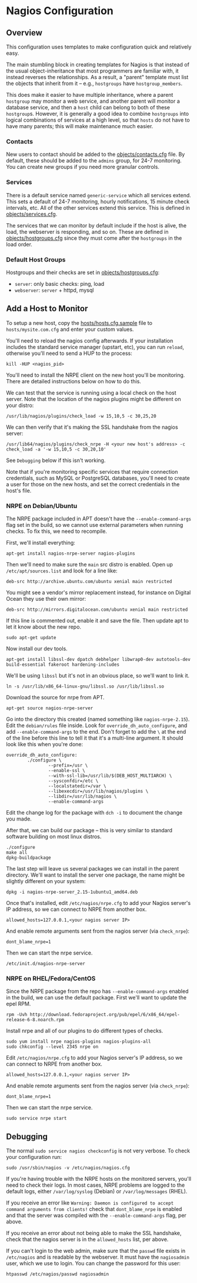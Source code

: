 # Nagios Configuration

## Overview

This configuration uses templates to make configuration quick and relatively
easy.

The main stumbling block in creating templates for Nagios is that instead of the
usual object-inheritance that most programmers are familiar with, it instead
reverses the relationships.  As a result, a "parent" template must list the
objects that inherit from it – e.g., `hostgroups` have `hostgroup_members`.

This does make it easier to have multiple inheritance, where a parent `hostgroup`
may monitor a web service, and another parent will monitor a database service,
and then a `host` child can belong to both of these `hostgroup`s.  However, it
is generally a good idea to combine `hostgroups` into logical combinations of
services at a high level, so that `hosts` do not have to have many parents; this
will make maintenance much easier.

### Contacts

New users to contact should be added to the [objects/contacts.cfg](objects/contacts.cfg)
file.  By default, these should be added to the `admins` group, for 24-7
monitoring.  You can create new groups if you need more granular controls.

### Services

There is a default service named `generic-service` which all services extend.
This sets a default of 24-7 monitoring, hourly notifications, 15 minute check
intervals, etc. All of the other services extend this service. This is defined
in [objects/services.cfg](objects/services.cfg).

The services that we can monitor by default include if the host is alive, the
load, the webserver is responding, and so on. These are defined in
[objects/hostgroups.cfg](objects/hostgroups.cfg) since they must come after the
`hostgroups` in the load order.

### Default Host Groups

Hostgroups and their checks are set in [objects/hostgroups.cfg](objects/hostgroups.cfg):

* `server`: only basic checks: ping, load
* `webserver`: `server` + httpd, mysql

## Add a Host to Monitor

To setup a new host, copy the [hosts/hosts.cfg.sample](hosts/hosts.cfg.sample)
file to `hosts/mysite.com.cfg` and enter your custom values.

You'll need to reload the nagios config afterwards. If your installation
includes the standard service manager (upstart, etc), you can run `reload`,
otherwise you'll need to send a HUP to the process:

```
kill -HUP <nagios_pid>
```

You'll need to install the NRPE client on the new host you'll be monitoring.
There are detailed instructions below on how to do this.

We can test that the service is running using a local check on the host server.
Note that the location of the nagios plugins might be different on your distro:

```
/usr/lib/nagios/plugins/check_load -w 15,10,5 -c 30,25,20
```

We can then verify that it's making the SSL handshake from the nagios server:
```
/usr/lib64/nagios/plugins/check_nrpe -H <your new host's address> -c check_load -a '-w 15,10,5 -c 30,20,10'
```

See `Debugging` below if this isn't working.

Note that if you're monitoring specific services that require connection
credentials, such  as MySQL or PostgreSQL databases, you'll need to create a
user for those on the new hosts, and set the correct credentials in the host's file.


### NRPE on Debian/Ubuntu

The NRPE package included in APT doesn't have the `--enable-command-args` flag
set in the build, so we cannot use external parameters when running checks.  To
fix this, we need to recompile.

First, we'll install everything:

```
apt-get install nagios-nrpe-server nagios-plugins
```

Then we'll need to make sure the `main` src distro is enabled.  Open up
`/etc/apt/sources.list` and look for a line like:

`deb-src http://archive.ubuntu.com/ubuntu xenial main restricted`

You might see a vendor's mirror replacement instead, for instance on Digital
Ocean they use their own mirror:

`deb-src http://mirrors.digitalocean.com/ubuntu xenial main restricted`

If this line is commented out, enable it and save the file.  Then update apt to
let it know about the new repo.

```
sudo apt-get update
```

Now install our dev tools.

```
apt-get install libssl-dev dpatch debhelper libwrap0-dev autotools-dev build-essential fakeroot hardening-includes
```

We'll be using `libssl` but it's not in an obvious place, so we'll want to link it.

```
ln -s /usr/lib/x86_64-linux-gnu/libssl.so /usr/lib/libssl.so
```


Download the source for nrpe from APT.

```
apt-get source nagios-nrpe-server
```

Go into the directory this created (named something like `nagios-nrpe-2.15`).
Edit the `debian/rules` file inside. Look for `override_dh_auto_configure`, and
add `--enable-command-args` to the end.  Don't forget to add the `\` at the end
of the line before this line to tell it that it's a multi-line argument.  It
should look like this when you're done:

```
override_dh_auto_configure:
        ./configure \
                --prefix=/usr \
                --enable-ssl \
                --with-ssl-lib=/usr/lib/$(DEB_HOST_MULTIARCH) \
                --sysconfdir=/etc \
                --localstatedir=/var \
                --libexecdir=/usr/lib/nagios/plugins \
                --libdir=/usr/lib/nagios \
                --enable-command-args
```

Edit the change log for the package with `dch -i` to document the change you
made.

After that, we can build our package – this is very similar to standard software
building on most linux distros.

```
./configure
make all
dpkg-buildpackage
```

The last step will leave us several packages we can install in the parent
directory.  We'll want to install the server one package, the name might be
slightly different on your system:

```
dpkg -i nagios-nrpe-server_2.15-1ubuntu1_amd64.deb
```

Once that's installed, edit `/etc/nagios/nrpe.cfg` to add your Nagios server's
IP address, so we can connect to NRPE from another box.

```
allowed_hosts=127.0.0.1,<your nagios server IP>
```

And enable remote arguments sent from the nagios server (via `check_nrpe`):

```
dont_blame_nrpe=1
```

Then we can start the nrpe service.

```
/etc/init.d/nagios-nrpe-server
```

### NRPE on RHEL/Fedora/CentOS

Since the NRPE package from the repo has `--enable-command-args` enabled in the
build, we can use the default package.  First we'll want to update the epel RPM.

```
rpm -Uvh http://download.fedoraproject.org/pub/epel/6/x86_64/epel-release-6-8.noarch.rpm
```

Install nrpe and all of our plugins to do different types of checks.

```
sudo yum install nrpe nagios-plugins nagios-plugins-all
sudo chkconfig --level 2345 nrpe on
```

Edit `/etc/nagios/nrpe.cfg` to add your Nagios server's IP address, so we
can connect to NRPE from another box.

```
allowed_hosts=127.0.0.1,<your nagios server IP>
```

And enable remote arguments sent from the nagios server (via `check_nrpe`):

```
dont_blame_nrpe=1
```

Then we can start the nrpe service.

```
sudo service nrpe start
```

## Debugging

The normal `sudo service nagios checkconfig` is not very verbose. To check your
configuration run:

```
sudo /usr/sbin/nagios -v /etc/nagios/nagios.cfg
```

If you're having trouble with the NRPE hosts on the monitored servers, you'll
need to check their logs.  In most cases, NRPE problems are logged to the
default logs, either `/var/log/syslog` (Debian) or `/var/log/messages` (RHEL).

If you receive an error like `Warning: Daemon is configured to accept command arguments from clients!`
check that `dont_blame_nrpe` is enabled and that the server was compiled with
the `--enable-command-args` flag, per above.

If you receive an error about not being able to make the SSL handshake, check
that the nagios server is in the `allowed_hosts` list, per above.

If you can't login to the web admin, make sure that the `passwd` file exists in
`/etc/nagios` and is readable by the webserver.  It must have the `nagiosadmin`
user, which we use to login.  You can change the password for this user:

```
htpasswd /etc/nagios/passwd nagiosadmin
```
